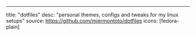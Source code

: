 ---
title: "dotfiles"
desc: "personal themes, configs and tweaks for my linux setups"
source: https://github.com/miermontoto/dotfiles
icons: [fedora-plain]
